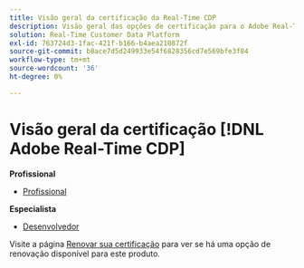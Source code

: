 ```yaml
---
title: Visão geral da certificação da Real-Time CDP
description: Visão geral das opções de certificação para o Adobe Real-Time CDP
solution: Real-Time Customer Data Platform
exl-id: 763724d3-1fac-421f-b166-b4aea210872f
source-git-commit: b8ace7d5d249933e54f6828356cd7e569bfe3f84
workflow-type: tm+mt
source-wordcount: '36'
ht-degree: 0%

---
```


# Visão geral da certificação [!DNL Adobe Real-Time CDP]

**Profissional**

* [Profissional](/help/certifications/rtcdp/rtcdp-p-business.md) <!--AD0-E602-->

**Especialista**

* [Desenvolvedor](/help/certifications/rtcdp/rtcdp-e-developer.md) <!--AD0-E605-->

Visite a página [Renovar sua certificação](/help/certifications/renew.md) para ver se há uma opção de renovação disponível para este produto.
